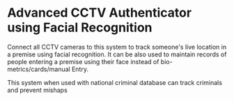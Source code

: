 # Advanced CCTV Authenticator using Facial Recognition
<p>Connect all CCTV cameras to this system to track someone's live location in a premise using facial recognition. It can be also used to maintain records of people entering a premise using their face instead of bio-metrics/cards/manual Entry. </p>
This system when used with national criminal database can track criminals and prevent mishaps 
